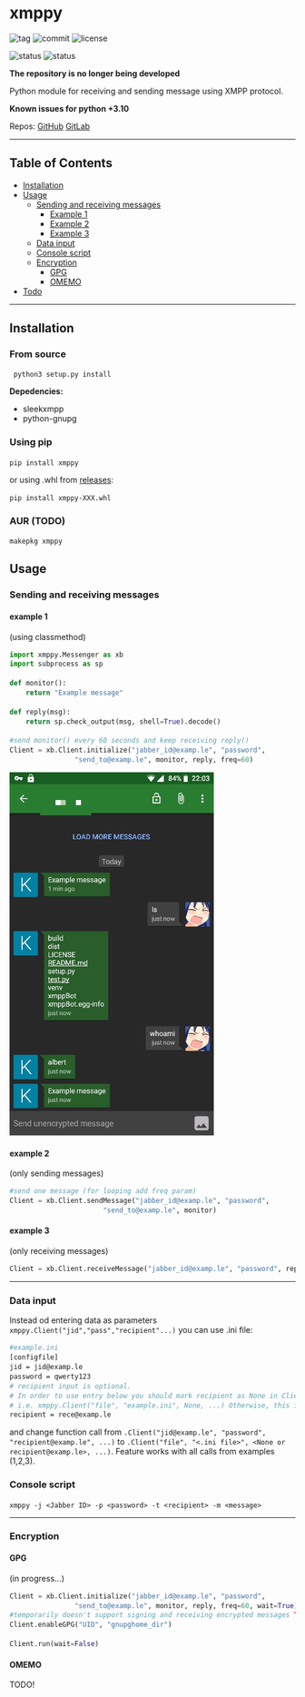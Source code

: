 # xmppy




![tag](https://img.shields.io/github/tag-date/aszadzinski/xmppy.svg)
![commit](https://img.shields.io/github/last-commit/aszadzinski/xmppy.svg)
![license](https://img.shields.io/github/license/aszadzinski/xmppy.svg)

![status](https://img.shields.io/badge/build-passing-green.svg?style=flat&logo=Linux) ![status](https://img.shields.io/badge/build-falling-red.svg?style=flat&logo=Windows)

**The repository is no longer being developed**

Python module for receiving and sending message using XMPP protocol.

**Known issues for python +3.10**

Repos: [GitHub](https://github.com/aszadzinski/xmppy.git) [GitLab](https://gitlab.com/aszadzinski/xmppBot)

---

## Table of Contents

- [Installation](#Installation)
- [Usage](#Usage)
	- [Sending and receiving messages](Sending-and-receiving-messages)
		- [Example 1](#example-1)
		- [Example 2](#example-2)
		- [Example 3](#example-3)
	- [Data input](#Data-input)
	- [Console script](#Console-script)
	- [Encryption](#Encryption)
		- [GPG](#GPG)
		- [OMEMO](#OMEMO)
- [Todo](#Todo)

---

## Installation


### From source

``` python3 setup.py install```

**Depedencies:**

- sleekxmpp
- python-gnupg

### Using pip

`pip install xmppy`

or using .whl from [releases](https://github.com/aszadzinski/xmppy/releases):

`pip install xmppy-XXX.whl`

### AUR (TODO)

`makepkg xmppy`

## Usage

### Sending and receiving messages

#### example 1

(using classmethod)

```python
import xmppy.Messenger as xb
import subprocess as sp

def monitor():
	return "Example message"

def reply(msg):
	return sp.check_output(msg, shell=True).decode()

#send monitor() every 60 seconds and keep receiving reply()
Client = xb.Client.initialize("jabber_id@examp.le", "password",
				"send_to@examp.le", monitor, reply, freq=60)
 ```
![example 1](examples/pics/obscura1561838699874.jpg)

#### example 2

(only sending messages)

 ```python
#send one message (for looping add freq param)
Client = xb.Client.sendMessage("jabber_id@examp.le", "password",
 						"send_to@examp.le", monitor)
```

#### example 3

(only receiving messages)

  ```python
  Client = xb.Client.receiveMessage("jabber_id@examp.le", "password", reply)
   ```

---

### Data input

Instead od entering data as parameters `xmppy.Client("jid","pass","recipient"...)` you can use .ini file:

```bash
#example.ini
[configfile]
jid = jid@examp.le
password = qwerty123
# recipient input is optional.
# In order to use entry below you should mark recipient as None in Client constructor
# i.e. xmppy.Client("file", "example.ini", None, ...) Otherwise, this input will be ignored.
recipient = rece@examp.le
```

and change function call from `.Client("jid@examp.le", "password", "recipient@examp.le", ...)`  to `.Client("file", "<.ini file>", <None or recipient@examp.le>, ...)`. Feature works with all calls from examples (1,2,3).

### Console script

`xmppy -j <Jabber ID> -p <password> -t <recipient> -m <message>`

---

### Encryption

#### GPG

(in progress...)

```python
Client = xb.Client.initialize("jabber_id@examp.le", "password",
				"send_to@examp.le", monitor, reply, freq=60, wait=True)
#temporarily doesn't support signing and receiving encrypted messages TODO!
Client.enableGPG("UID", "gnupghome_dir")

Client.run(wait=False)
```

#### OMEMO

TODO!
